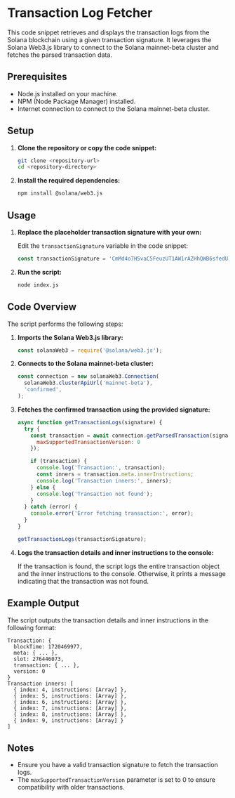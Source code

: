 # Transaction Log Fetcher

This code snippet retrieves and displays the transaction logs from the Solana blockchain using a given transaction signature. It leverages the Solana Web3.js library to connect to the Solana mainnet-beta cluster and fetches the parsed transaction data.

## Prerequisites

- Node.js installed on your machine.
- NPM (Node Package Manager) installed.
- Internet connection to connect to the Solana mainnet-beta cluster.

## Setup

1. **Clone the repository or copy the code snippet:**

   ```bash
   git clone <repository-url>
   cd <repository-directory>
   ```

2. **Install the required dependencies:**

   ```bash
   npm install @solana/web3.js
   ```

## Usage

1. **Replace the placeholder transaction signature with your own:**

   Edit the `transactionSignature` variable in the code snippet:

   ```javascript
   const transactionSignature = 'CmMd4o7H5vaC5FeuzUT1AW1rAZHhQWB6sfedUz54XhbbqGRVV5thjppjVxNK5pDzddSSf56HQXHy1MyB72rPthm';
   ```

2. **Run the script:**

   ```bash
   node index.js
   ```

## Code Overview

The script performs the following steps:

1. **Imports the Solana Web3.js library:**

   ```javascript
   const solanaWeb3 = require('@solana/web3.js');
   ```

2. **Connects to the Solana mainnet-beta cluster:**

   ```javascript
   const connection = new solanaWeb3.Connection(
     solanaWeb3.clusterApiUrl('mainnet-beta'),
     'confirmed',
   );
   ```

3. **Fetches the confirmed transaction using the provided signature:**

   ```javascript
   async function getTransactionLogs(signature) {
     try {
       const transaction = await connection.getParsedTransaction(signature, {
         maxSupportedTransactionVersion: 0
       });
   
       if (transaction) {
         console.log('Transaction:', transaction);
         const inners = transaction.meta.innerInstructions;
         console.log('Transaction inners:', inners);
       } else {
         console.log('Transaction not found');
       }
     } catch (error) {
       console.error('Error fetching transaction:', error);
     }
   }
   
   getTransactionLogs(transactionSignature);
   ```

4. **Logs the transaction details and inner instructions to the console:**

   If the transaction is found, the script logs the entire transaction object and the inner instructions to the console. Otherwise, it prints a message indicating that the transaction was not found.

## Example Output

The script outputs the transaction details and inner instructions in the following format:

```plaintext
Transaction: {
  blockTime: 1720469977,
  meta: { ... },
  slot: 276446073,
  transaction: { ... },
  version: 0
}
Transaction inners: [
  { index: 4, instructions: [Array] },
  { index: 5, instructions: [Array] },
  { index: 6, instructions: [Array] },
  { index: 7, instructions: [Array] },
  { index: 8, instructions: [Array] },
  { index: 9, instructions: [Array] }
]
```

## Notes

- Ensure you have a valid transaction signature to fetch the transaction logs.
- The `maxSupportedTransactionVersion` parameter is set to 0 to ensure compatibility with older transactions.

